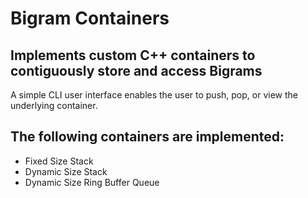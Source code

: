 # Bigram Containers

## Implements custom C++ containers to contiguously store and access Bigrams

A simple CLI user interface enables the user to push, pop, or view the underlying container.

## The following containers are implemented:

- Fixed Size Stack
- Dynamic Size Stack
- Dynamic Size Ring Buffer Queue
